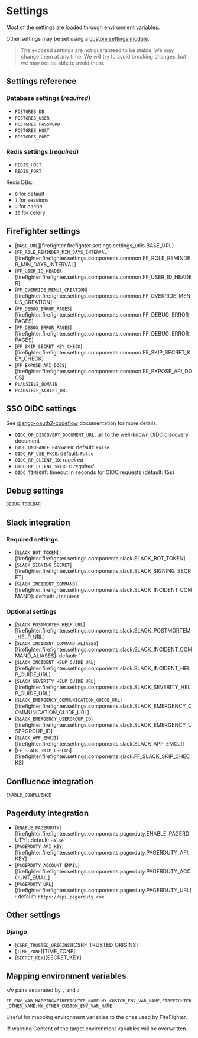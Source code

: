 # Settings

Most of the settings are loaded through environment variables.

Other settings may be set using a [custom settings module](XX-custom-settings.md).

> The exposed settings are not guaranteed to be stable. We may change them at any time.
> We will try to avoid breaking changes, but we may not be able to avoid them.

## Settings reference

### Database settings (_required_)

- `POSTGRES_DB`
- `POSTGRES_USER`
- `POSTGRES_PASSWORD`
- `POSTGRES_HOST`
- `POSTGRES_PORT`

### Redis settings (_required_)

- `REDIS_HOST`
- `REDIS_PORT`

Redis DBs:

- `0` for default
- `1` for sessions
- `2` for cache
- `10` for celery

## FireFighter settings

- [`BASE_URL`][firefighter.firefighter.settings.settings_utils.BASE_URL]
- [`FF_ROLE_REMINDER_MIN_DAYS_INTERVAL`][firefighter.firefighter.settings.components.common.FF_ROLE_REMINDER_MIN_DAYS_INTERVAL]
- [`FF_USER_ID_HEADER`][firefighter.firefighter.settings.components.common.FF_USER_ID_HEADER]
- [`FF_OVERRIDE_MENUS_CREATION`][firefighter.firefighter.settings.components.common.FF_OVERRIDE_MENUS_CREATION]
- [`FF_DEBUG_ERROR_PAGES`][firefighter.firefighter.settings.components.common.FF_DEBUG_ERROR_PAGES]
- [`FF_DEBUG_ERROR_PAGES`][firefighter.firefighter.settings.components.common.FF_DEBUG_ERROR_PAGES]
- [`FF_SKIP_SECRET_KEY_CHECK`][firefighter.firefighter.settings.components.common.FF_SKIP_SECRET_KEY_CHECK]
- [`FF_EXPOSE_API_DOCS`][firefighter.firefighter.settings.components.common.FF_EXPOSE_API_DOCS]
- `PLAUSIBLE_DOMAIN`
- `PLAUSIBLE_SCRIPT_URL`

## SSO OIDC settings

See [django-oauth2-codeflow](https://gitlab.com/systra/qeto/lib/django-oauth2-authcodeflow#full-configuration) documentation for more details.

- `OIDC_OP_DISCOVERY_DOCUMENT_URL`: url to the well-known OIDC discovery document
- `OIDC_UNUSABLE_PASSWORD`: default: `False`
- `OIDC_RP_USE_PKCE`: default: `False`
- `OIDC_RP_CLIENT_ID`: _required_
- `OIDC_RP_CLIENT_SECRET`: _required_
- `OIDC_TIMEOUT`: timeout in seconds for OIDC requests (default: 15s)

## Debug settings

`DEBUG_TOOLBAR`

## Slack integration

### Required settings

- [`SLACK_BOT_TOKEN`][firefighter.firefighter.settings.components.slack.SLACK_BOT_TOKEN]
- [`SLACK_SIGNING_SECRET`][firefighter.firefighter.settings.components.slack.SLACK_SIGNING_SECRET]
- [`SLACK_INCIDENT_COMMAND`][firefighter.firefighter.settings.components.slack.SLACK_INCIDENT_COMMAND]: default: `/incident`

### Optional settings

- [`SLACK_POSTMORTEM_HELP_URL`][firefighter.firefighter.settings.components.slack.SLACK_POSTMORTEM_HELP_URL]
- [`SLACK_INCIDENT_COMMAND_ALIASES`][firefighter.firefighter.settings.components.slack.SLACK_INCIDENT_COMMAND_ALIASES]: default: ``
- [`SLACK_INCIDENT_HELP_GUIDE_URL`][firefighter.firefighter.settings.components.slack.SLACK_INCIDENT_HELP_GUIDE_URL]
- [`SLACK_SEVERITY_HELP_GUIDE_URL`][firefighter.firefighter.settings.components.slack.SLACK_SEVERITY_HELP_GUIDE_URL]
- [`SLACK_EMERGENCY_COMMUNICATION_GUIDE_URL`][firefighter.firefighter.settings.components.slack.SLACK_EMERGENCY_COMMUNICATION_GUIDE_URL]
- [`SLACK_EMERGENCY_USERGROUP_ID`][firefighter.firefighter.settings.components.slack.SLACK_EMERGENCY_USERGROUP_ID]
- [`SLACK_APP_EMOJI`][firefighter.firefighter.settings.components.slack.SLACK_APP_EMOJI]
- [`FF_SLACK_SKIP_CHECKS`][firefighter.firefighter.settings.components.slack.FF_SLACK_SKIP_CHECKS]

## Confluence integration

`ENABLE_CONFLUENCE`


## Pagerduty integration

- [`ENABLE_PAGERDUTY`][firefighter.firefighter.settings.components.pagerduty.ENABLE_PAGERDUTY]: default: `False`
- [`PAGERDUTY_API_KEY`][firefighter.firefighter.settings.components.pagerduty.PAGERDUTY_API_KEY]
- [`PAGERDUTY_ACCOUNT_EMAIL`][firefighter.firefighter.settings.components.pagerduty.PAGERDUTY_ACCOUNT_EMAIL]
- [`PAGERDUTY_URL`][firefighter.firefighter.settings.components.pagerduty.PAGERDUTY_URL]: default: `https://api.pagerduty.com`

## Other settings

### Django

- [`CSRF_TRUSTED_ORIGINS`][CSRF_TRUSTED_ORIGINS]
- [`TIME_ZONE`][TIME_ZONE]
- [`SECRET_KEY`][SECRET_KEY]

## Mapping environment variables

k/v pairs separated by `,` and `:`

`FF_ENV_VAR_MAPPING=FIREFIGHTER_NAME:MY_CUSTOM_ENV_VAR_NAME,FIREFIGHTER_OTHER_NAME:MY_OTHER_CUSTOM_ENV_VAR_NAME`

Useful for mapping environment variables to the ones used by FireFighter.

!!! warning
    Content of the target environment variables will be overwritten.
